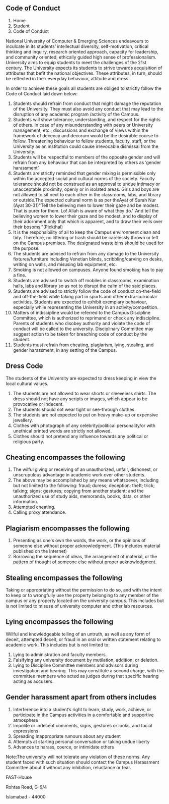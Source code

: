 ## Code of Conduct

1. Home
2. Student
3. Code of Conduct

National University of Computer & Emerging Sciences endeavours to inculcate in its students’ intellectual diversity, self-motivation, critical thinking and inquiry, research oriented approach, capacity for leadership, and community oriented, ethically guided high sense of professionalism. University aims to equip students to meet the challenges of the 21st century. The University expects its students to strive towards acquisition of attributes that befit the national objectives. These attributes, in turn, should be reflected in their everyday behaviour, attitude and dress.

In order to achieve these goals all students are obliged to strictly follow the Code of Conduct laid down below:

1. Students should refrain from conduct that might damage the reputation of the University. They must also avoid any conduct that may lead to the disruption of any academic program /activity of the Campus.
2. Students will show tolerance, understanding, and respect for the rights of others. In case of any misunderstanding with peers or University management, etc., discussions and exchange of views within the framework of decency and decorum would be the desirable course to follow. Threatening behaviour to fellow students, faculty, staff, or the University as an institution could cause irrevocable dismissal from the University.
3. Students will be respectful to members of the opposite gender and will refrain from any behaviour that can be interpreted by others as ‘gender harassment’.
4. Students are strictly reminded that gender mixing is permissible only within the accepted social and cultural norms of the society. Faculty tolerance should not be construed as an approval to undue intimacy or unacceptable proximity, openly or in isolated areas. Girls and boys are not allowed to sit next to each other in the classrooms, labs, and library or outside.The expected cultural norm is as per theAyat of Surah Nur (Ayat 30-31)"Tell the believing men to lower their gaze and be modest. That is purer for them. Lo! Allah is aware of what they do.’ ‘And tell the believing women to lower their gaze and be modest, and to display of their adornment only that which is apparent, and to draw their veils over their bosoms."(Pickthal)
5. It is the responsibility of all to keep the Campus environment clean and tidy. Therefore, no littering or trash should be carelessly thrown or left on the Campus premises. The designated waste bins should be used for the purpose.
6. The students are advised to refrain from any damage to the University fixtures/furniture including Venetian blinds, scribbling/carving on desks, writing on walls, and misusing lab equipment, etc.
7. Smoking is not allowed on campuses. Anyone found smoking has to pay a fine.
8. Students are advised to switch off mobiles in classrooms, examination halls, labs and library so as not to disrupt the calm of the said places.
9. Students are advised to strictly follow the code of conduct on-the-field and off-the-field while taking part in sports and other extra-curricular activities. Students are expected to exhibit exemplary behaviour, especially while representing the University in an activity/competition.
10. Matters of indiscipline would be referred to the Campus Discipline Committee, which is authorized to reprimand or check any indiscipline. Parents of students who disobey authority and violate the code of conduct will be called to the university. Disciplinary Committee may suggest action to be taken for breaching code of conduct by the student.
11. Students must refrain from cheating, plagiarism, lying, stealing, and gender harassment, in any setting of the Campus.

## Dress Code

The students of the University are expected to dress keeping in view the local cultural values.

1. The students are not allowed to wear shorts or sleeveless shirts. The dress should not have any scripts or images, which appear to be provocative or indecent.
2. The students should not wear tight or see-through clothes.
3. The students are not expected to put on heavy make-up or expensive jewellery.
4. Clothes with photograph of any celebrity/political personality/or with unethical printed words are strictly not allowed.
5. Clothes should not pretend any influence towards any political or religious party.

## Cheating encompasses the following

1. The wilful giving or receiving of an unauthorized, unfair, dishonest, or unscrupulous advantage in academic work over other students.
2. The above may be accomplished by any means whatsoever, including but not limited to the following: fraud; duress; deception; theft; trick; talking; signs; gestures; copying from another student; and the unauthorized use of study aids, memoranda, books, data, or other information.
3. Attempted cheating.
4. Calling proxy attendance.

## Plagiarism encompasses the following

1. Presenting as one's own the words, the work, or the opinions of someone else without proper acknowledgment. (This includes material published on the Internet)
2. Borrowing the sequence of ideas, the arrangement of material, or the pattern of thought of someone else without proper acknowledgment.

## Stealing encompasses the following

Taking or appropriating without the permission to do so, and with the intent to keep or to wrongfully use the property belonging to any member of the campus or any property located on the university campus. This includes but is not limited to misuse of university computer and other lab resources.

## Lying encompasses the following

Willful and knowledgeable telling of an untruth, as well as any form of deceit, attempted deceit, or fraud in an oral or written statement relating to academic work. This includes but is not limited to:

1. Lying to administration and faculty members.
2. Falsifying any university document by mutilation, addition, or deletion.
3. Lying to Discipline Committee members and advisors during investigation and hearing. This may constitute a second charge, with the committee members who acted as judges during that specific hearing acting as accusers.

## Gender harassment apart from others includes

1. Interference into a student’s right to learn, study, work, achieve, or participate in the Campus activities in a comfortable and supportive atmosphere
2. Impolite or indecent comments, signs, gestures or looks, and facial expressions
3. Spreading inappropriate rumours about any student
4. Attempts at starting personal conversation or taking undue liberty
5. Advances to harass, coerce, or intimidate others

Note:The university will not tolerate any violation of these norms. Any student faced with such situation should contact the Campus Harassment Committee about it without any inhibition, reluctance or fear.

FAST-House

Rohtas Road, G-9/4

Islamabad - 44000